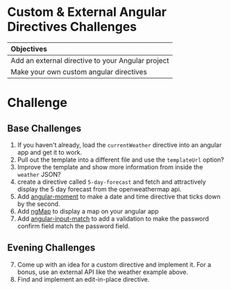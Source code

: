 # Custom & External Angular Directives Challenges

| Objectives |
| :--- |
| Add an external directive to your Angular project |
| Make your own custom angular directives |

# Challenge

## Base Challenges

1. If you haven't already, load the `currentWeather` directive into an angular app and get it to work.
2. Pull out the template into a different file and use the `templateUrl` option?
3. Improve the template and show more information from inside the `weather` JSON?
4. create a directive called `5-day-forecast` and fetch and attractively display the 5 day forecast from the openweathermap api.
7. Add [angular-moment](https://github.com/urish/angular-moment) to make a date and time directive that ticks down by the second.
7. Add [ngMap](https://github.com/allenhwkim/angularjs-google-maps) to display a map on your angular app
5. Add [angular-input-match](http://ngmodules.org/modules/angular-input-match) to add a validation to make the password confirm field match the password field.

## Evening Challenges

7. Come up with an idea for a custom directive and implement it. For a bonus, use an external API like the weather example above.
8. Find and implement an edit-in-place directive.
